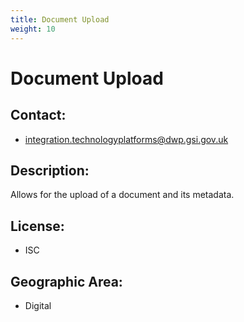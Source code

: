 ```yaml
---
title: Document Upload
weight: 10
---
```


# Document Upload

## Contact:
 - [integration.technologyplatforms@dwp.gsi.gov.uk](mailto:integration.technologyplatforms@dwp.gsi.gov.uk)

## Description:
Allows for the upload of a document and its metadata.

## License:
 - ISC

## Geographic Area:
 - Digital

